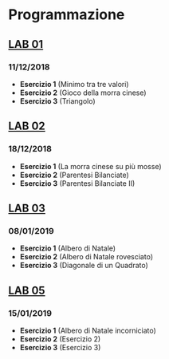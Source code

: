 # Programmazione

## [LAB 01](https://github.com/Damix48/programmazione/tree/master/lab_01)
### 11/12/2018
* **Esercizio 1** (Minimo tra tre valori)
* **Esercizio 2** (Gioco della morra cinese)
* **Esercizio 3** (Triangolo)


## [LAB 02](https://github.com/Damix48/programmazione/tree/master/lab_02)
### 18/12/2018
* **Esercizio 1** (La morra cinese su più mosse)
* **Esercizio 2** (Parentesi Bilanciate)
* **Esercizio 3** (Parentesi Bilanciate II)

## [LAB 03](https://github.com/Damix48/programmazione/tree/master/lab_03)
### 08/01/2019
* **Esercizio 1** (Albero di Natale)
* **Esercizio 2** (Albero di Natale rovesciato)
* **Esercizio 3** (Diagonale di un Quadrato)

## [LAB 05](https://github.com/Damix48/programmazione/tree/master/lab_05)
### 15/01/2019
* **Esercizio 1** (Albero di Natale incorniciato)
* **Esercizio 2** (Esercizio 2)
* **Esercizio 3** (Esercizio 3)

